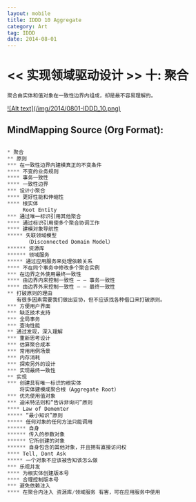 ```yaml
---
layout: mobile
title: IDDD 10 Aggregate
category: Art
tag: IDDD
date: 2014-08-01
---
```


<< 实现领域驱动设计 >> 十: 聚合
=====================

	聚合由实体和值对象在一致性边界内组成，却是最不容易理解的。 
	
<a href="/img/2014/0801-IDDD_10.png" target="_blank">
![Alt text](/img/2014/0801-IDDD_10.png)
</a>

MindMapping Source (Org Format):
------------------
```php

* 聚合
** 原则
*** 在一致性边界内建模真正的不变条件
**** 不变的业务规则
**** 事务一致性
**** 一致性边界
*** 设计小聚合
**** 更好性能和伸缩性
**** 根实体
     Root Entity
*** 通过唯一标识引用其他聚合
**** 通过标识引用使多个聚合协调工作
**** 建模对象导航性
***** 失联领域模型
      （Disconnected Domain Model）
****** 资源库
****** 领域服务
***** 通过应用服务来处理依赖关系
**** 不在同个事务中修改多个聚合实例
*** 在边界之外使用最终一致性
**** 由边界内来控制一致性 — — 事务一致性
**** 由边界外来控制一致性 — — 最终一致性
** 打破原则的理由
   有很多因素需要我们做出妥协，但不应该找各种借口来打破原则。
*** 方便用户界面
*** 缺乏技术支持
*** 全局事务
*** 查询性能
** 通过发现，深入理解
*** 重新思考设计
*** 估算聚合成本
*** 常用用例场景
*** 内存消耗
*** 探索另外的设计
*** 实现最终一致性
** 实现
*** 创建具有唯一标识的根实体
    将实体建模成聚合根（Aggregate Root）
*** 优先使用值对象
*** 迪米特法则和“告诉非询问”原则
**** Law of Dememter
***** “最小知识”原则
***** 任何对象的任何方法只能调用
****** 自身
****** 传入的参数对象
****** 它所创建的对象
****** 自身包含的其他对象，并且拥有直接访问权
**** Tell, Dont Ask
***** 一个对象不应该被告知该怎么做
*** 乐观并发
**** 为根实体创建版本号
**** 合理控制版本号
*** 避免依赖注入
**** 在聚合内注入 资源库/领域服务 有害，可在应用服务中使用


```

